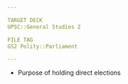 ```yaml
---

TARGET DECK
UPSC::General Studies 2

FILE TAG
GS2 Polity::Parliament

---
```



- Purpose of holding direct elections

